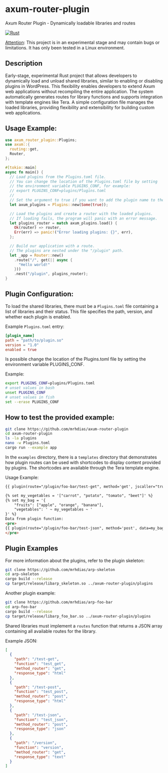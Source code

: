 # axum-router-plugin
Axum Router Plugin - Dynamically loadable libraries and routes

[![Rust](https://github.com/mrhdias/axum-router-plugin/actions/workflows/rust.yml/badge.svg)](https://github.com/mrhdias/axum-router-plugin/actions/workflows/rust.yml)

<ins>Attention</ins>: This project is in an experimental stage and may contain bugs or limitations. It has only been tested in a Linux environment.

## Description
Early-stage, experimental Rust project that allows developers to dynamically load and unload shared libraries, similar to enabling or disabling plugins in WordPress. This flexibility enables developers to extend Axum web applications without recompiling the entire application. The system automatically generates routes for library functions and supports integration with template engines like Tera. A simple configuration file manages the loaded libraries, providing flexibility and extensibility for building custom web applications.

## Usage Example:
```rust
use axum_router_plugin::Plugins;
use axum::{
  routing::get,
  Router,
};

#[tokio::main]
async fn main() {
  // Load plugins from the Plugins.toml file.
  // You can change the location of the Plugins.toml file by setting
  // the environment variable PLUGINS_CONF, for example:
  // export PLUGINS_CONF=plugins/Plugins.toml
  //
  // Set the argument to true if you want to add the plugin name to the routes.
  let axum_plugins = Plugins::new(Some(true));

  // Load the plugins and create a router with the loaded plugins.
  // If loading fails, the program will panic with an error message.
  let plugins_router = match axum_plugins.load() {
    Ok(router) => router,
    Err(err) => panic!("Error loading plugins: {}", err),
  };

  // Build our application with a route.
  // The plugins are nested under the "/plugin" path.
  let _app = Router::new()
    .route("/", get(|| async {
      "Hello world!"
    }))
    .nest("/plugin", plugins_router);
}
```

## Plugin Configuration:
To load the shared libraries, there must be a `Plugins.toml` file containing a list of libraries and their status. This file specifies the path, version, and whether each plugin is enabled.

Example `Plugins.toml` entry:
```toml
[plugin_name]
path = "path/to/plugin.so"
version = "1.0"
enabled = true
```
Is possible change the location of the Plugins.toml file by setting the environment variable PLUGINS_CONF.

Example:
```sh
export PLUGINS_CONF=plugins/Plugins.toml
# unset values in bash
unset PLUGINS_CONF
# unset values in fish
set --erase PLUGINS_CONF
```

## How to test the provided example:
```sh
git clone https://github.com/mrhdias/axum-router-plugin
cd axum-router-plugin
ls -la plugins
nano -w Plugins.toml
cargo run --example app
```
In the `examples` directory, there is a `templates` directory that demonstrates how plugin routes can be used with shortcodes to display content provided by plugins. The shortcodes are available through the Tera template engine.

Usage Example:
```html
{{ plugin(route="/plugin/foo-bar/test-get", method='get', jscaller="true") | safe }}

{% set my_vegetables = '["carrot", "potato", "tomato", "beet"]' %}
{% set my_bag = '{
    "fruits": ["apple", "orange", "banana"],
    "vegetables": ' ~ my_vegetables ~ '
}' %}
Data from plugin function: 
<pre>
{{ plugin(route="/plugin/foo-bar/test-json", method='post', data=my_bag, jscaller="true") | safe }}
</pre>
```

## Plugin Examples

For more information about the plugins, refer to the plugin skeleton:
```sh
git clone https://github.com/mrhdias/arp-skeleton
cd arp-skeleton
cargo build --release
cp target/release/libarp_skeleton.so ../axum-router-plugin/plugins
```
Another plugin example:
```sh
git clone https://github.com/mrhdias/arp-foo-bar
cd arp-foo-bar
cargo build --release
cp target/release/libarp_foo_bar.so ../axum-router-plugin/plugins
```

Shared libraries must implement a `routes` function that returns a JSON array containing all available routes for the library.

Example JSON:
```json
[
  {
    "path": "/test-get",
    "function": "test_get",
    "method_router": "get",
    "response_type": "html"
  },
  {
    "path": "/test-post",
    "function": "test_post",
    "method_router": "post",
    "response_type": "html"
  },
  {
    "path": "/test-json",
    "function": "test_json",
    "method_router": "post",
    "response_type": "json"
  },
  {
    "path": "/version",
    "function": "version",
    "method_router": "get",
    "response_type": "text"
  }
]
```
